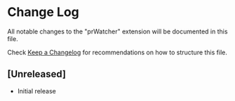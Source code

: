 # Change Log

All notable changes to the "prWatcher" extension will be documented in this file.

Check [Keep a Changelog](http://keepachangelog.com/) for recommendations on how to structure this file.

## [Unreleased]

- Initial release